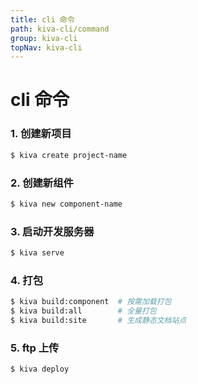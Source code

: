 ```yaml
---
title: cli 命令
path: kiva-cli/command
group: kiva-cli
topNav: kiva-cli
---
```



# cli 命令

### 1. 创建新项目

```bash
$ kiva create project-name
```

### 2. 创建新组件

```bash
$ kiva new component-name
```

### 3. 启动开发服务器

```bash
$ kiva serve
```

### 4. 打包

```bash
$ kiva build:component  # 按需加载打包
$ kiva build:all        # 全量打包
$ kiva build:site       # 生成静态文档站点
```

### 5. ftp 上传

```bash
$ kiva deploy
```
